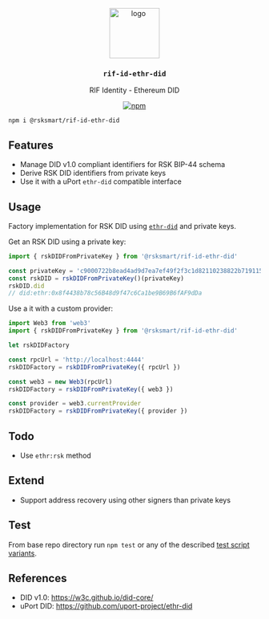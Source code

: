 <p align="middle">
    <img src="https://www.rifos.org/assets/img/logo.svg" alt="logo" height="100" >
</p>
<h3 align="middle"><code>rif-id-ethr-did</code></h3>
<p align="middle">
    RIF Identity - Ethereum DID
</p>
<p align="middle">
    <a href="https://badge.fury.io/js/%40rsksmart%2Frif-id-ethr-did">
        <img src="https://badge.fury.io/js/%40rsksmart%2Frif-id-ethr-did.svg" alt="npm" />
    </a>
</p>

```
npm i @rsksmart/rif-id-ethr-did
```

## Features

- Manage DID v1.0 compliant identifiers for RSK BIP-44 schema
- Derive RSK DID identifiers from private keys
- Use it with a uPort `ethr-did` compatible interface

## Usage

Factory implementation for RSK DID using [`ethr-did`](https://github.com/uport-project/ethr-did) and private keys.

Get an RSK DID using a private key:

```javascript
import { rskDIDFromPrivateKey } from '@rsksmart/rif-id-ethr-did'

const privateKey = 'c9000722b8ead4ad9d7ea7ef49f2f3c1d82110238822b7191152fbc4849e1891'
const rskDID = rskDIDFromPrivateKey()(privateKey)
rskDID.did
// did:ethr:0x8f4438b78c56B48d9f47c6Ca1be9B69B6fAF9dDa
```

Use a it with a custom provider:

```javascript
import Web3 from 'web3'
import { rskDIDFromPrivateKey } from '@rsksmart/rif-id-ethr-did'

let rskDIDFactory

const rpcUrl = 'http://localhost:4444'
rskDIDFactory = rskDIDFromPrivateKey({ rpcUrl })

const web3 = new Web3(rpcUrl)
rskDIDFactory = rskDIDFromPrivateKey({ web3 })

const provider = web3.currentProvider
rskDIDFactory = rskDIDFromPrivateKey({ provider })
```

## Todo

- Use `ethr:rsk` method

## Extend

- Support address recovery using other signers than private keys

## Test

From base repo directory run `npm test` or any of the described [test script variants](../../README#test).

## References

- DID v1.0: https://w3c.github.io/did-core/
- uPort DID: https://github.com/uport-project/ethr-did
